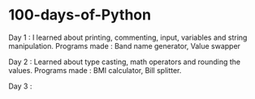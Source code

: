 # 100-days-of-Python

Day 1 : I learned about printing, commenting, input, variables and string manipulation.
Programs made : Band name generator, Value swapper

Day 2 : Learned about type casting, math operators and rounding the values.
Programs made : BMI calculator, Bill splitter.

Day 3 : 
